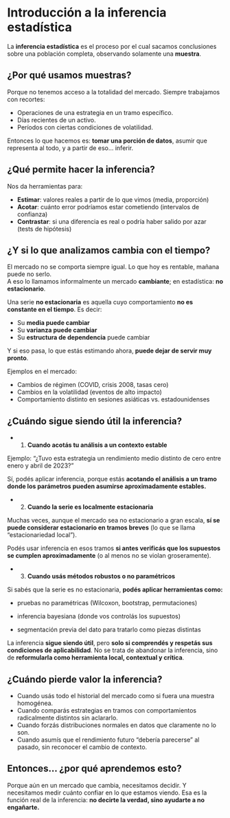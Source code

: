 # Introducción a la inferencia estadística

La **inferencia estadística** es el proceso por el cual sacamos conclusiones sobre una población completa, observando solamente una **muestra**. 

## ¿Por qué usamos muestras?

Porque no tenemos acceso a la totalidad del mercado. Siempre trabajamos con recortes:

- Operaciones de una estrategia en un tramo específico.
- Días recientes de un activo.
- Períodos con ciertas condiciones de volatilidad.
 
Entonces lo que hacemos es: **tomar una porción de datos**, asumir que representa al todo, y a partir de eso... inferir.

## ¿Qué permite hacer la inferencia?

Nos da herramientas para:

- **Estimar**: valores reales a partir de lo que vimos (media, proporción)
- **Acotar**: cuánto error podríamos estar cometiendo (intervalos de confianza)
- **Contrastar**: si una diferencia es real o podría haber salido por azar (tests de hipótesis)

## ¿Y si lo que analizamos cambia con el tiempo?

El mercado no se comporta siempre igual. Lo que hoy es rentable, mañana puede no serlo.  
A eso lo llamamos informalmente un mercado **cambiante**; en estadística: **no estacionario**.

Una serie **no estacionaria** es aquella cuyo comportamiento **no es constante en el tiempo**. Es decir:

- Su **media puede cambiar**
- Su **varianza puede cambiar**
- Su **estructura de dependencia** puede cambiar

Y si eso pasa, lo que estás estimando ahora, **puede dejar de servir muy pronto**.

Ejemplos en el mercado:
- Cambios de régimen (COVID, crisis 2008, tasas cero)
- Cambios en la volatilidad (eventos de alto impacto)
- Comportamiento distinto en sesiones asiáticas vs. estadounidenses

## ¿Cuándo sigue siendo útil la inferencia?

* 1. **Cuando acotás tu análisis a un contexto estable**

Ejemplo:
“¿Tuvo esta estrategia un rendimiento medio distinto de cero entre enero y abril de 2023?”

Sí, podés aplicar inferencia, porque estás **acotando el análisis a un tramo donde los parámetros pueden asumirse aproximadamente estables.**

* 2. **Cuando la serie es localmente estacionaria**

Muchas veces, aunque el mercado sea no estacionario a gran escala, **sí se puede considerar estacionario en tramos breves** (lo que se llama “estacionariedad local”).

Podés usar inferencia en esos tramos **si antes verificás que los supuestos se cumplen aproximadamente** (o al menos no se violan groseramente).

* 3. **Cuando usás métodos robustos o no paramétricos**

Si sabés que la serie es no estacionaria, **podés aplicar herramientas como:**

* pruebas no paramétricas (Wilcoxon, bootstrap, permutaciones)

* inferencia bayesiana (donde vos controlás los supuestos)

* segmentación previa del dato para tratarlo como piezas distintas

La inferencia **sigue siendo útil**, pero **solo si comprendés y respetás sus condiciones de aplicabilidad**. No se trata de abandonar la inferencia, sino de **reformularla como herramienta local, contextual y crítica**.

## ¿Cuándo pierde valor la inferencia?

* Cuando usás todo el historial del mercado como si fuera una muestra homogénea.
* Cuando comparás estrategias en tramos con comportamientos radicalmente distintos sin aclararlo.
* Cuando forzás distribuciones normales en datos que claramente no lo son.
* Cuando asumís que el rendimiento futuro “debería parecerse” al pasado, sin reconocer el cambio de contexto.

## Entonces… ¿por qué aprendemos esto?

Porque aún en un mercado que cambia, necesitamos decidir.
Y necesitamos medir cuánto confiar en lo que estamos viendo.
Esa es la función real de la inferencia: **no decirte la verdad, sino ayudarte a no engañarte.**

